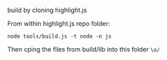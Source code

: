 build by cloning highlight.js

From within highlight.js repo folder:

```
node tools/build.js -t node -n js
```

Then cping the files from build/lib into this folder `\o/`
